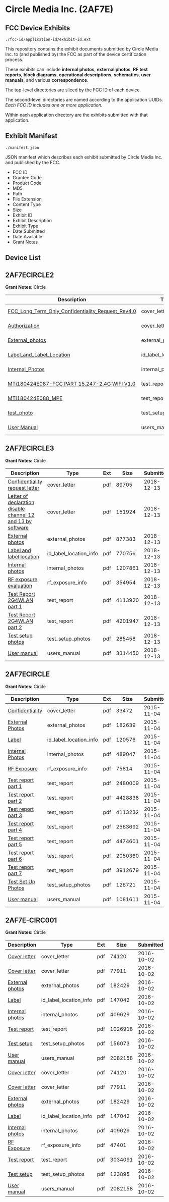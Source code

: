 # Circle Media Inc. (2AF7E)
## FCC Device Exhibits

```
./fcc-id/application-id/exhibit-id.ext
```

This repository contains the exhibit documents submitted by Circle Media Inc. to (and published by) the FCC as part of the device certification process.

These exhibits can include **internal photos**, **external photos**, **RF test reports**, **block diagrams**, **operational descriptions**, **schematics**, **user manuals**, and various **correspondence**.

The top-level directories are sliced by the FCC ID of each device.

The second-level directories are named according to the application UUIDs. *Each FCC ID includes one or more application.*

Within each application directory are the exhibits submitted with that application. 

## Exhibit Manifest

```
./manifest.json
```

JSON manifest which describes each exhibit submitted by Circle Media Inc. and published by the FCC.

- FCC ID
- Grantee Code
- Product Code
- MD5
- Path
- File Extension
- Content Type
- Size
- Exhibit ID
- Exhibit Description
- Exhibit Type
- Date Submitted
- Date Available
- Grant Notes

## Device List
## 2AF7ECIRCLE2
**Grant Notes:** Circle

| Description | Type | Ext | Size | Submitted | Available |
| ----------- | ---- | --- | ---- | --------- | --------- |
| [FCC_Long_Term_Only_Confidentiality_Request_Rev4.0](2AF7ECIRCLE2/8b81a16655d851600f1cdcb015d60608/3842382.pdf) | cover_letter | pdf | 76695 | 2018-05-08 | 2018-05-08 |
| [Authorization](2AF7ECIRCLE2/8b81a16655d851600f1cdcb015d60608/3842389.pdf) | cover_letter | pdf | 19559 | 2018-05-08 | 2018-05-08 |
| [External_photos](2AF7ECIRCLE2/8b81a16655d851600f1cdcb015d60608/3842390.pdf) | external_photos | pdf | 555562 | 2018-05-08 | 2018-05-08 |
| [Label_and_Label_Location](2AF7ECIRCLE2/8b81a16655d851600f1cdcb015d60608/3842377.pdf) | id_label_location_info | pdf | 110943 | 2018-05-08 | 2018-05-08 |
| [Internal_Photos](2AF7ECIRCLE2/8b81a16655d851600f1cdcb015d60608/3842381.pdf) | internal_photos | pdf | 1380987 | 2018-05-08 | 2018-05-08 |
| [MTi180424E087-FCC PART 15.247-2.4G WIFI V1.0](2AF7ECIRCLE2/8b81a16655d851600f1cdcb015d60608/3842384.pdf) | test_report | pdf | 6249801 | 2018-05-08 | 2018-05-08 |
| [MTi180424E088_MPE](2AF7ECIRCLE2/8b81a16655d851600f1cdcb015d60608/3842386.pdf) | test_report | pdf | 210736 | 2018-05-08 | 2018-05-08 |
| [test_photo](2AF7ECIRCLE2/8b81a16655d851600f1cdcb015d60608/3842376.pdf) | test_setup_photos | pdf | 331917 | 2018-05-08 | 2018-05-08 |
| [User Manual](2AF7ECIRCLE2/8b81a16655d851600f1cdcb015d60608/3842388.pdf) | users_manual | pdf | 1073880 | 2018-05-08 | 2018-05-08 |
## 2AF7ECIRCLE3
**Grant Notes:** Circle

| Description | Type | Ext | Size | Submitted | Available |
| ----------- | ---- | --- | ---- | --------- | --------- |
| [Confidentiality request letter](2AF7ECIRCLE3/9406fda773018ff6d8bc1847fca0dc08/4104764.pdf) | cover_letter | pdf | 89705 | 2018-12-13 | 2018-12-13 |
| [Letter of declaration disable channel 12 and 13 by software](2AF7ECIRCLE3/9406fda773018ff6d8bc1847fca0dc08/4104768.pdf) | cover_letter | pdf | 151924 | 2018-12-13 | 2018-12-13 |
| [External photos](2AF7ECIRCLE3/9406fda773018ff6d8bc1847fca0dc08/4104765.pdf) | external_photos | pdf | 877383 | 2018-12-13 | 2018-12-13 |
| [Label and label location](2AF7ECIRCLE3/9406fda773018ff6d8bc1847fca0dc08/4104767.pdf) | id_label_location_info | pdf | 770756 | 2018-12-13 | 2018-12-13 |
| [Internal photos](2AF7ECIRCLE3/9406fda773018ff6d8bc1847fca0dc08/4104766.pdf) | internal_photos | pdf | 1207861 | 2018-12-13 | 2018-12-13 |
| [RF exposure evaluation](2AF7ECIRCLE3/9406fda773018ff6d8bc1847fca0dc08/4104770.pdf) | rf_exposure_info | pdf | 354954 | 2018-12-13 | 2018-12-13 |
| [Test Report 2G4WLAN part 1](2AF7ECIRCLE3/9406fda773018ff6d8bc1847fca0dc08/4104772.pdf) | test_report | pdf | 4113920 | 2018-12-13 | 2018-12-13 |
| [Test Report 2G4WLAN part 2](2AF7ECIRCLE3/9406fda773018ff6d8bc1847fca0dc08/4104773.pdf) | test_report | pdf | 4201947 | 2018-12-13 | 2018-12-13 |
| [Test setup photos](2AF7ECIRCLE3/9406fda773018ff6d8bc1847fca0dc08/4104774.pdf) | test_setup_photos | pdf | 285458 | 2018-12-13 | 2018-12-13 |
| [User manual](2AF7ECIRCLE3/9406fda773018ff6d8bc1847fca0dc08/4104775.pdf) | users_manual | pdf | 3314450 | 2018-12-13 | 2018-12-13 |
## 2AF7ECIRCLE
**Grant Notes:** Circle

| Description | Type | Ext | Size | Submitted | Available |
| ----------- | ---- | --- | ---- | --------- | --------- |
| [Confidentiality](2AF7ECIRCLE/049ef23ca9e4f6632a7d1ed8e5ff144d/2801974.pdf) | cover_letter | pdf | 33472 | 2015-11-04 | 2015-11-04 |
| [External Photos](2AF7ECIRCLE/049ef23ca9e4f6632a7d1ed8e5ff144d/2801975.pdf) | external_photos | pdf | 182639 | 2015-11-04 | 2015-11-04 |
| [Label](2AF7ECIRCLE/049ef23ca9e4f6632a7d1ed8e5ff144d/2801977.pdf) | id_label_location_info | pdf | 120576 | 2015-11-04 | 2015-11-04 |
| [Internal Photos](2AF7ECIRCLE/049ef23ca9e4f6632a7d1ed8e5ff144d/2801976.pdf) | internal_photos | pdf | 489047 | 2015-11-04 | 2015-11-04 |
| [RF Exposure](2AF7ECIRCLE/049ef23ca9e4f6632a7d1ed8e5ff144d/2802155.pdf) | rf_exposure_info | pdf | 75814 | 2015-11-04 | 2015-11-04 |
| [Test report part 1](2AF7ECIRCLE/049ef23ca9e4f6632a7d1ed8e5ff144d/2802156.pdf) | test_report | pdf | 2480009 | 2015-11-04 | 2015-11-04 |
| [Test report part 2](2AF7ECIRCLE/049ef23ca9e4f6632a7d1ed8e5ff144d/2802157.pdf) | test_report | pdf | 4428838 | 2015-11-04 | 2015-11-04 |
| [Test report part 3](2AF7ECIRCLE/049ef23ca9e4f6632a7d1ed8e5ff144d/2802158.pdf) | test_report | pdf | 4113232 | 2015-11-04 | 2015-11-04 |
| [Test report part 4](2AF7ECIRCLE/049ef23ca9e4f6632a7d1ed8e5ff144d/2802159.pdf) | test_report | pdf | 2563692 | 2015-11-04 | 2015-11-04 |
| [Test report part 5](2AF7ECIRCLE/049ef23ca9e4f6632a7d1ed8e5ff144d/2802160.pdf) | test_report | pdf | 4474601 | 2015-11-04 | 2015-11-04 |
| [Test report part 6](2AF7ECIRCLE/049ef23ca9e4f6632a7d1ed8e5ff144d/2802161.pdf) | test_report | pdf | 2050360 | 2015-11-04 | 2015-11-04 |
| [Test report part 7](2AF7ECIRCLE/049ef23ca9e4f6632a7d1ed8e5ff144d/2802162.pdf) | test_report | pdf | 3912679 | 2015-11-04 | 2015-11-04 |
| [Test Set Up Photos](2AF7ECIRCLE/049ef23ca9e4f6632a7d1ed8e5ff144d/2801980.pdf) | test_setup_photos | pdf | 126721 | 2015-11-04 | 2015-11-04 |
| [User manual](2AF7ECIRCLE/049ef23ca9e4f6632a7d1ed8e5ff144d/2802007.pdf) | users_manual | pdf | 1081611 | 2015-11-04 | 2015-11-04 |
## 2AF7E-CIRC001
**Grant Notes:** Circle

| Description | Type | Ext | Size | Submitted | Available |
| ----------- | ---- | --- | ---- | --------- | --------- |
| [Cover letter](2AF7E-CIRC001/a4c4ddbeb60cc67f4d99ba4cd07a4a61/3154091.pdf) | cover_letter | pdf | 74120 | 2016-10-02 | 2016-10-02 |
| [Cover letter](2AF7E-CIRC001/a4c4ddbeb60cc67f4d99ba4cd07a4a61/3154092.pdf) | cover_letter | pdf | 77911 | 2016-10-02 | 2016-10-02 |
| [External photos](2AF7E-CIRC001/a4c4ddbeb60cc67f4d99ba4cd07a4a61/3154093.pdf) | external_photos | pdf | 182429 | 2016-10-02 | 2016-10-02 |
| [Label](2AF7E-CIRC001/a4c4ddbeb60cc67f4d99ba4cd07a4a61/3154094.pdf) | id_label_location_info | pdf | 147042 | 2016-10-02 | 2016-10-02 |
| [Internal photos](2AF7E-CIRC001/a4c4ddbeb60cc67f4d99ba4cd07a4a61/3154095.pdf) | internal_photos | pdf | 409629 | 2016-10-02 | 2016-10-02 |
| [Test report](2AF7E-CIRC001/a4c4ddbeb60cc67f4d99ba4cd07a4a61/3154125.pdf) | test_report | pdf | 1026918 | 2016-10-02 | 2016-10-02 |
| [Test setup](2AF7E-CIRC001/a4c4ddbeb60cc67f4d99ba4cd07a4a61/3154126.pdf) | test_setup_photos | pdf | 156073 | 2016-10-02 | 2016-10-02 |
| [User manual](2AF7E-CIRC001/a4c4ddbeb60cc67f4d99ba4cd07a4a61/3154101.pdf) | users_manual | pdf | 2082158 | 2016-10-02 | 2016-10-02 |
| [Cover letter](2AF7E-CIRC001/4ccc83ad2261748ea268b872a63f1f59/3154091.pdf) | cover_letter | pdf | 74120 | 2016-10-02 | 2016-10-02 |
| [Cover letter](2AF7E-CIRC001/4ccc83ad2261748ea268b872a63f1f59/3154092.pdf) | cover_letter | pdf | 77911 | 2016-10-02 | 2016-10-02 |
| [External photos](2AF7E-CIRC001/4ccc83ad2261748ea268b872a63f1f59/3154093.pdf) | external_photos | pdf | 182429 | 2016-10-02 | 2016-10-02 |
| [Label](2AF7E-CIRC001/4ccc83ad2261748ea268b872a63f1f59/3154094.pdf) | id_label_location_info | pdf | 147042 | 2016-10-02 | 2016-10-02 |
| [Internal photos](2AF7E-CIRC001/4ccc83ad2261748ea268b872a63f1f59/3154095.pdf) | internal_photos | pdf | 409629 | 2016-10-02 | 2016-10-02 |
| [RF Exposure](2AF7E-CIRC001/4ccc83ad2261748ea268b872a63f1f59/3154097.pdf) | rf_exposure_info | pdf | 47401 | 2016-10-02 | 2016-10-02 |
| [Test report](2AF7E-CIRC001/4ccc83ad2261748ea268b872a63f1f59/3154099.pdf) | test_report | pdf | 3034091 | 2016-10-02 | 2016-10-02 |
| [Test setup](2AF7E-CIRC001/4ccc83ad2261748ea268b872a63f1f59/3154100.pdf) | test_setup_photos | pdf | 123895 | 2016-10-02 | 2016-10-02 |
| [User manual](2AF7E-CIRC001/4ccc83ad2261748ea268b872a63f1f59/3154101.pdf) | users_manual | pdf | 2082158 | 2016-10-02 | 2016-10-02 |
